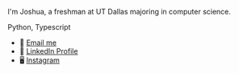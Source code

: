 I'm Joshua, a freshman at UT Dallas majoring in computer science.

Python, Typescript

- 📧 [Email me](mailto:joshuamoinzadeh@gmail.com)
- 🔗 [LinkedIn Profile](https://www.linkedin.com/in/joshua-moinzadeh/)
- 🖥️ [Instagram](https://www.instagram.com/krimsonjosh/)


